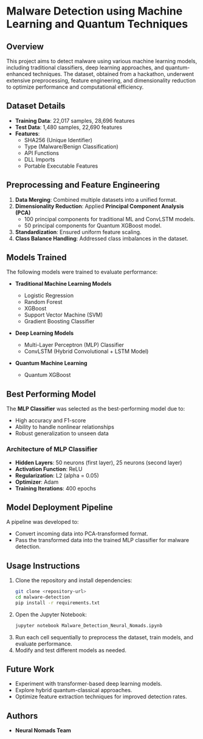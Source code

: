 # Malware Detection using Machine Learning and Quantum Techniques

## Overview
This project aims to detect malware using various machine learning models, including traditional classifiers, deep learning approaches, and quantum-enhanced techniques. The dataset, obtained from a hackathon, underwent extensive preprocessing, feature engineering, and dimensionality reduction to optimize performance and computational efficiency.

## Dataset Details
- **Training Data**: 22,017 samples, 28,696 features
- **Test Data**: 1,480 samples, 22,690 features
- **Features**:
  - SHA256 (Unique Identifier)
  - Type (Malware/Benign Classification)
  - API Functions
  - DLL Imports
  - Portable Executable Features

## Preprocessing and Feature Engineering
1. **Data Merging**: Combined multiple datasets into a unified format.
2. **Dimensionality Reduction**: Applied **Principal Component Analysis (PCA)**
   - 100 principal components for traditional ML and ConvLSTM models.
   - 50 principal components for Quantum XGBoost model.
3. **Standardization**: Ensured uniform feature scaling.
4. **Class Balance Handling**: Addressed class imbalances in the dataset.

## Models Trained
The following models were trained to evaluate performance:

- **Traditional Machine Learning Models**
  - Logistic Regression
  - Random Forest
  - XGBoost
  - Support Vector Machine (SVM)
  - Gradient Boosting Classifier
  
- **Deep Learning Models**
  - Multi-Layer Perceptron (MLP) Classifier
  - ConvLSTM (Hybrid Convolutional + LSTM Model)
  
- **Quantum Machine Learning**
  - Quantum XGBoost

## Best Performing Model
The **MLP Classifier** was selected as the best-performing model due to:
- High accuracy and F1-score
- Ability to handle nonlinear relationships
- Robust generalization to unseen data

### Architecture of MLP Classifier
- **Hidden Layers**: 50 neurons (first layer), 25 neurons (second layer)
- **Activation Function**: ReLU
- **Regularization**: L2 (alpha = 0.05)
- **Optimizer**: Adam
- **Training Iterations**: 400 epochs

## Model Deployment Pipeline
A pipeline was developed to:
- Convert incoming data into PCA-transformed format.
- Pass the transformed data into the trained MLP classifier for malware detection.

## Usage Instructions
1. Clone the repository and install dependencies:
   ```sh
   git clone <repository-url>
   cd malware-detection
   pip install -r requirements.txt
   ```
2. Open the Jupyter Notebook:
   ```sh
   jupyter notebook Malware_Detection_Neural_Nomads.ipynb
   ```
3. Run each cell sequentially to preprocess the dataset, train models, and evaluate performance.
4. Modify and test different models as needed.

## Future Work
- Experiment with transformer-based deep learning models.
- Explore hybrid quantum-classical approaches.
- Optimize feature extraction techniques for improved detection rates.

## Authors
- **Neural Nomads Team**

